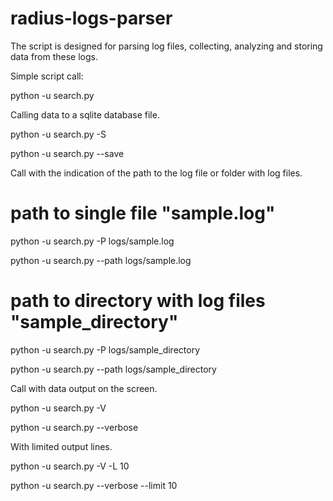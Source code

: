 # radius-logs-parser

The script is designed for parsing log files, collecting, analyzing and storing data from these logs.

Simple script call:

python -u search.py

Calling data to a sqlite database file.

python -u search.py -S

python -u search.py --save

Call with the indication of the path to the log file or folder with log files.

# path to single file "sample.log"
python -u search.py -P logs/sample.log

python -u search.py --path logs/sample.log

# path to directory with log files "sample_directory"
python -u search.py -P logs/sample_directory

python -u search.py --path logs/sample_directory

Call with data output on the screen.

python -u search.py -V

python -u search.py --verbose

With limited output lines.

python -u search.py -V -L 10

python -u search.py --verbose --limit 10

